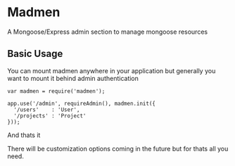 # Madmen

A Mongoose/Express admin section to manage mongoose resources

## Basic Usage

You can mount madmen anywhere in your application but generally you want to mount it behind admin authentication

    var madmen = require('madmen');

    app.use('/admin', requireAdmin(), madmen.init({
      '/users'    : 'User',
      '/projects' : 'Project'
    }));

And thats it

There will be customization options coming in the future but for thats all you need.